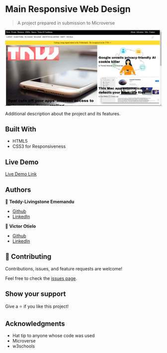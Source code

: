 # Main Responsive Web Design

> A project prepared in submission to Microverse

![screenshot](./images/readme-screenshot.jpg)

Additional description about the project and its features.

## Built With

- HTML5
- CSS3 for Responsiveness

## Live Demo

[Live Demo Link](https://tedlivist.github.io/main-rwd/)


## Authors

👤 **Teddy-Livingstone Ememandu**

- [Github](https://github.com/TedLivist)
- [LinkedIn](https://linkedin.com/in/tememandu)

👤 **Victor Otielo**

- [Github](https://github.com/vikitaotiz)
- [LinkedIn](https://www.linkedin.com/in/victor-otieno-22ba7773/)

## 🤝 Contributing

Contributions, issues, and feature requests are welcome!

Feel free to check the [issues page](../../issues/).

## Show your support

Give a ⭐️ if you like this project!

## Acknowledgments

- Hat tip to anyone whose code was used
- Microverse
- w3schools
